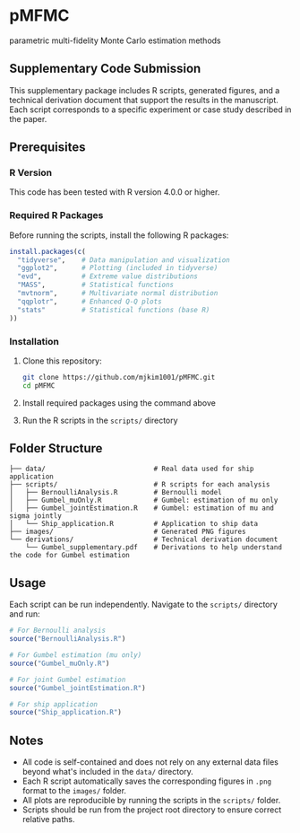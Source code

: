 # pMFMC
parametric multi-fidelity Monte Carlo estimation methods

## Supplementary Code Submission

This supplementary package includes R scripts, generated figures, and a technical derivation document that support the results in the manuscript. Each script corresponds to a specific experiment or case study described in the paper.

## Prerequisites

### R Version
This code has been tested with R version 4.0.0 or higher.

### Required R Packages
Before running the scripts, install the following R packages:

```r
install.packages(c(
  "tidyverse",    # Data manipulation and visualization
  "ggplot2",      # Plotting (included in tidyverse)
  "evd",          # Extreme value distributions
  "MASS",         # Statistical functions
  "mvtnorm",      # Multivariate normal distribution
  "qqplotr",      # Enhanced Q-Q plots
  "stats"         # Statistical functions (base R)
))
```

### Installation
1. Clone this repository:
   ```bash
   git clone https://github.com/mjkim1001/pMFMC.git
   cd pMFMC
   ```

2. Install required packages using the command above

3. Run the R scripts in the `scripts/` directory

## Folder Structure
```
├── data/                           # Real data used for ship application
├── scripts/                        # R scripts for each analysis
│   ├── BernoulliAnalysis.R         # Bernoulli model
│   ├── Gumbel_muOnly.R             # Gumbel: estimation of mu only
│   ├── Gumbel_jointEstimation.R    # Gumbel: estimation of mu and sigma jointly
│   └── Ship_application.R          # Application to ship data
├── images/                         # Generated PNG figures
└── derivations/                    # Technical derivation document
    └── Gumbel_supplementary.pdf    # Derivations to help understand the code for Gumbel estimation
```

## Usage
Each script can be run independently. Navigate to the `scripts/` directory and run:

```r
# For Bernoulli analysis
source("BernoulliAnalysis.R")

# For Gumbel estimation (mu only)
source("Gumbel_muOnly.R")

# For joint Gumbel estimation
source("Gumbel_jointEstimation.R")

# For ship application
source("Ship_application.R")
```

## Notes
- All code is self-contained and does not rely on any external data files beyond what's included in the `data/` directory.
- Each R script automatically saves the corresponding figures in `.png` format to the `images/` folder.
- All plots are reproducible by running the scripts in the `scripts/` folder.
- Scripts should be run from the project root directory to ensure correct relative paths.
